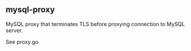 ## mysql-proxy

MySQL proxy that terminates TLS before proxying connection to MySQL server.

See proxy.go
